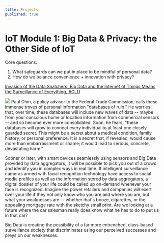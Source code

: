 ```yaml
---
title: Projects
published: true
---
```


# IoT Module 1: Big Data & Privacy: the Other Side of IoT

Core questions:
1. What safeguards can we put in place to be mindful of personal data?
2. How do we balance convenience + innovation with privacy?

[Invasion of the Data Snatchers: Big Data and the Internet of Things Means the Surveillance of Everything, ACLU](https://www.aclu.org/blog/technology-and-liberty-free-speech-national-security/invasion-data-snatchers-big-data-and)

![](https://aclu.global.ssl.fastly.net/sites/default/files/imagecache/blog_feature_500/files/blog_images/priv-500x280.jpg)
Paul Ohm, a policy advisor to the Federal Trade Commission, calls these immense troves of personal information "databases of ruin." He worries that, over time, these databases will include new waves of data -- maybe from your conscious home or location information from commercial sensors -- and so become ever more consolidated. Soon, he fears, "these databases will grow to connect every individual to at least one closely guarded secret. This might be a secret about a medical condition, family history, or personal preference. It is a secret that, if revealed, would cause more than embarrassment or shame; it would lead to serious, concrete, devastating harm."

Sooner or later, with smart devices seamlessly using sensors and Big Data provided by data aggregators, it will be possible to pick you out of a crowd and identify you in complex ways in real time. If intelligent surveillance cameras armed with facial recognition technology have access to social media profiles as well as the information stored by data aggregators, a digital dossier of your life could be called up on-demand whenever your face is recognized. Imagine the power retailers and companies will exert over your life if they not only know who you are and where you are, but what your weaknesses are -- whether that's booze, cigarettes, or the appealing mortgage rate with the sketchy small print. Are we looking at a future where the car salesman really does know what he has to do to put us in that car?

Big Data is creating the possibility of a far more entrenched, class-based surveillance society that discriminates using our perceived successes and preys on our weaknesses.

